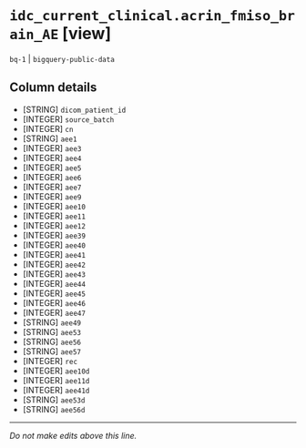 # `idc_current_clinical.acrin_fmiso_brain_AE` [view]
`bq-1` | `bigquery-public-data`

## Column details
* [STRING]    `dicom_patient_id`
* [INTEGER]   `source_batch`
* [INTEGER]   `cn`
* [STRING]    `aee1`
* [INTEGER]   `aee3`
* [INTEGER]   `aee4`
* [INTEGER]   `aee5`
* [INTEGER]   `aee6`
* [INTEGER]   `aee7`
* [INTEGER]   `aee9`
* [INTEGER]   `aee10`
* [INTEGER]   `aee11`
* [INTEGER]   `aee12`
* [INTEGER]   `aee39`
* [INTEGER]   `aee40`
* [INTEGER]   `aee41`
* [INTEGER]   `aee42`
* [INTEGER]   `aee43`
* [INTEGER]   `aee44`
* [INTEGER]   `aee45`
* [INTEGER]   `aee46`
* [INTEGER]   `aee47`
* [STRING]    `aee49`
* [STRING]    `aee53`
* [STRING]    `aee56`
* [STRING]    `aee57`
* [INTEGER]   `rec`
* [INTEGER]   `aee10d`
* [INTEGER]   `aee11d`
* [INTEGER]   `aee41d`
* [STRING]    `aee53d`
* [STRING]    `aee56d`

-------------------------------------------------------------------------------
*Do not make edits above this line.*
